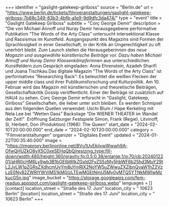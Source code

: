 +++
identifier = "gaslight-gatekeep-girlboss"
source = "Berlin.de"
url = "https://www.berlin.de/tickets/filmveranstaltungen/gaslight-gatekeep-girlboss-7b68c349-83b3-4bfb-a1e9-9d9dfc3da474/"
type = "event"
title = "Gaslight Gatekeep Girlboss"
subtitle = "Corç George Demir"
description = "Die von Michael Annoff und Nuray Demir herausgegebene performative Publikation “The Words of the Arty Class” untersucht intersektional Klasse und Rassismus im Kunstfeld. Ausgangspunkt des Magazins sind Formen der Sprachlosigkeit in einer Gesellschaft, in der Kritik an Ungerechtigkeit zu oft unerhört bleibt. Zum Launch stellen die Herausgeber*innen das neue Magazin und ausgewählte künstlerische Beiträge vor. Dazu haben Michael Annoff und Nuray Demir Klassenkämpfer*innen aus unterschiedlichen Kunstfeldern zum Gespräch eingeladen: Anna Ehrenstein, Azadeh Sharifi und Joana Tischkau.Das digitale Magazin “The Words of the Arty Class” ist performatives “Researching Back”: Es beleuchtet die weißen Flecken der upper middle class und ihrer Publikumsforschung und Kulturpolitik. Am 10. Februar wird das Magazin mit künstlerischen und theoretische Beiträgen, Gesellschaftskritik  Gossip veröffentlicht. Einer der Beiträge ist zusätzlich auf HAU4 zu sehen. Corç George Demir erforscht in “Gaslight, Gatekeep, Girlboss” Gesellschaften, die lieber unter sich bleiben. Es werden Schnipsel aus den folgenden Quellen verwendet: Uschi Blum / Hape Kerkeling mit Nela Lee bei “Wetten Dass” Backstage “Die WIENER THEATER im Wandel der Zeit!”  Eröffnung Salzburger Festspiele Simon, Frank (Regie), Litvinoff, Si, Herbert, Don (Produktion) (1968): The Queen"
start_date = "2024-02-10T20:00:00.000"
end_date = "2024-02-10T20:00:00.000"
category = "Filmveranstaltungen"
organizer = "Digitales Event"
updated = "2024-01-22T00:35:40.000"
image = "https://imgproxy.berlinonline.net/BVu1UvEkijvwWwwh9A-OfwQHUZkO8yX5C0xeSEHqQbQ/resizing_type:fill-down/width:480/height:360/gravity:fp:0.5:0.38/enlarge:1/q:70/cb:2024012201/aHR0cHM6Ly9wb3B1bGEtbWlkZGxld2FyZS5zMy5hbWF6b25hd3MuY29tL2JvLW1pZGRsZXdhcmUvYm8uYmRlX2NoYW5uZWwuZXZlbnQvaW1hZ2VzLzE0Ny82ZWRlYWViMS1kMGIzLTEwMGEtNmU5My0yMTQ5YTNkMWIwMzkucG5n.jpg"
image_bucket = "https://storage.googleapis.com/fem-readup.appspot.com/gaslight-gatekeep-girlboss.webp"
languages = []
[contact]
location_street = "Straße des 17. Juni"
location_city = " 10623 Berlin"
[location]
location_street = "Straße des 17. Juni"
location_city = " 10623 Berlin"
+++